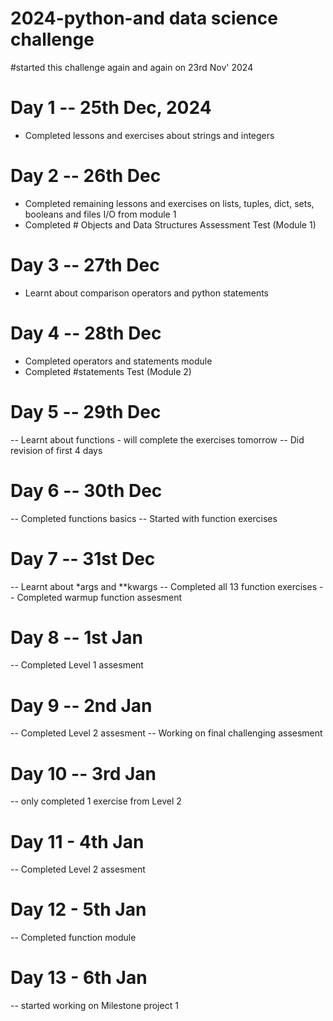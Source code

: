 # 2024-python-and data science challenge
#started this challenge again and again on 23rd Nov' 2024

# Day 1 -- 25th Dec, 2024
- Completed lessons and exercises about strings and integers

# Day 2 -- 26th Dec
- Completed remaining lessons and exercises on lists, tuples, dict, sets, booleans and files I/O from module 1
- Completed # Objects and Data Structures Assessment Test (Module 1)

# Day 3 -- 27th Dec
- Learnt about comparison operators and python statements

# Day 4 -- 28th Dec
- Completed operators and statements module
- Completed #statements Test (Module 2)

# Day 5 -- 29th Dec
-- Learnt about functions - will complete the exercises tomorrow
-- Did revision of first 4 days

# Day 6 -- 30th Dec
-- Completed functions basics
-- Started with function exercises

# Day 7 -- 31st Dec
-- Learnt about *args and **kwargs
-- Completed all 13 function exercises
-- Completed warmup function assesment

# Day 8 -- 1st Jan
-- Completed Level 1 assesment

# Day 9 -- 2nd Jan
-- Completed Level 2 assesment
-- Working on final challenging assesment

# Day 10 -- 3rd Jan
-- only completed 1 exercise from Level 2

# Day 11 - 4th Jan
-- Completed Level 2 assesment 

# Day 12 - 5th Jan
-- Completed function module

# Day 13 - 6th Jan
-- started working on Milestone project 1